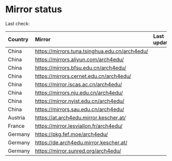<script src="./time.js"></script>
# Mirror status
Last check: <script type="text/javascript">localize(1705389418.526562);</script>

|Country|Mirror|Last update|
|:------|:-----|:----------|
|China|https://mirrors.tuna.tsinghua.edu.cn/arch4edu/|<script type="text/javascript">localize(1705343491);</script>|
|China|https://mirrors.aliyun.com/arch4edu/|<script type="text/javascript">localize(1705343491);</script>|
|China|https://mirrors.bfsu.edu.cn/arch4edu/|<script type="text/javascript">localize(1705343491);</script>|
|China|https://mirrors.cernet.edu.cn/arch4edu/|<script type="text/javascript">localize(1705343491);</script>|
|China|https://mirror.iscas.ac.cn/arch4edu/|<script type="text/javascript">localize(1705343491);</script>|
|China|https://mirrors.nju.edu.cn/arch4edu/|<script type="text/javascript">localize(1705343491);</script>|
|China|https://mirror.nyist.edu.cn/arch4edu/|<script type="text/javascript">localize(1705343491);</script>|
|China|https://mirrors.sau.edu.cn/arch4edu/|<script type="text/javascript">localize(1705343491);</script>|
|Austria|https://at.arch4edu.mirror.kescher.at/|<script type="text/javascript">localize(1705343491);</script>|
|France|https://mirror.lesviallon.fr/arch4edu/|<script type="text/javascript">localize(1705343491);</script>|
|Germany|https://pkg.fef.moe/arch4edu/|<script type="text/javascript">localize(1705343491);</script>|
|Germany|https://de.arch4edu.mirror.kescher.at/|<script type="text/javascript">localize(1705343491);</script>|
|Germany|https://mirror.sunred.org/arch4edu/|<script type="text/javascript">localize(1705343491);</script>|

<script src="./tablefilter/tablefilter.js"></script>
<script src="./table.js"></script>